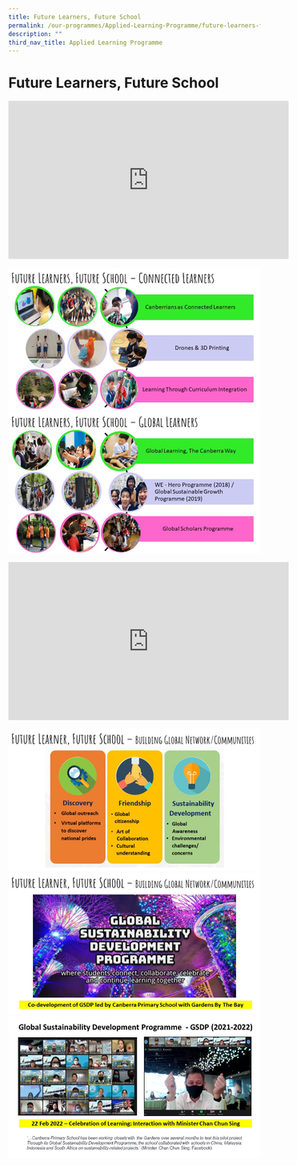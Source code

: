 ```yaml
---
title: Future Learners, Future School
permalink: /our-programmes/Applied-Learning-Programme/future-learners-future-school
description: ""
third_nav_title: Applied Learning Programme
---
```

# Future Learners, Future School
<iframe width="560" height="315" src="https://www.youtube.com/embed/XagOkI-EVbA" title="YouTube video player" frameborder="0" allow="accelerometer; autoplay; clipboard-write; encrypted-media; gyroscope; picture-in-picture" allowfullscreen></iframe>

![](/images/Slide1-1.jpg)
![](/images/Slide2-1.jpg)
<iframe width="560" height="315" src="https://www.youtube.com/embed/R-aZz3ahIUQ" title="YouTube video player" frameborder="0" allow="accelerometer; autoplay; clipboard-write; encrypted-media; gyroscope; picture-in-picture" allowfullscreen></iframe>

![](/images/FLFS%202.jpg)
![](/images/FLFS%201.jpg)
![](/images/GSDP.jpg)
